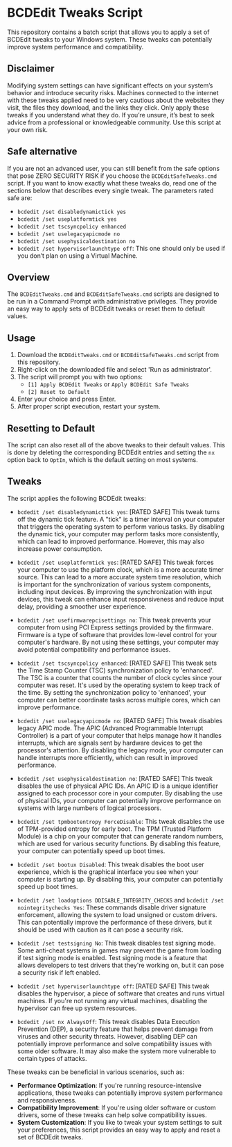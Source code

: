 # BCDEdit Tweaks Script

This repository contains a batch script that allows you to apply a set of BCDEdit tweaks to your Windows system. These tweaks can potentially improve system performance and compatibility.

## Disclaimer

Modifying system settings can have significant effects on your system’s behavior and introduce security risks. Machines connected to the internet with these tweaks applied need to be very cautious about the websites they visit, the files they download, and the links they click. Only apply these tweaks if you understand what they do. If you’re unsure, it’s best to seek advice from a professional or knowledgeable community. Use this script at your own risk.

## Safe alternative

If you are not an advanced user, you can still benefit from the safe options that pose ZERO SECURITY RISK if you choose the `BCDEditSafeTweaks.cmd` script. If you want to know exactly what these tweaks do, read one of the sections below that describes every single tweak.
The parameters rated safe are:
- `bcdedit /set disabledynamictick yes`
- `bcdedit /set useplatformtick yes`
- `bcdedit /set tscsyncpolicy enhanced`
- `bcdedit /set uselegacyapicmode no`
- `bcdedit /set usephysicaldestination no`
- `bcdedit /set hypervisorlaunchtype off`: This one should only be used if you don’t plan on using a Virtual Machine.


## Overview

The `BCDEditTweaks.cmd` and `BCDEditSafeTweaks.cmd` scripts are designed to be run in a Command Prompt with administrative privileges. They provide an easy way to apply sets of BCDEdit tweaks or reset them to default values.

## Usage

1. Download the `BCDEditTweaks.cmd` or `BCDEditSafeTweaks.cmd` script from this repository.
2. Right-click on the downloaded file and select 'Run as administrator'.
3. The script will prompt you with two options:
    - `[1] Apply BCDEdit Tweaks` or `Apply BCDEdit Safe Tweaks`
    - `[2] Reset to Default`
4. Enter your choice and press Enter.
5. After proper script execution, restart your system.

## Resetting to Default

The script can also reset all of the above tweaks to their default values. This is done by deleting the corresponding BCDEdit entries and setting the `nx` option back to `OptIn`, which is the default setting on most systems.

## Tweaks

The script applies the following BCDEdit tweaks:

- `bcdedit /set disabledynamictick yes`: [RATED SAFE] This tweak turns off the dynamic tick feature. A "tick" is a timer interval on your computer that triggers the operating system to perform various tasks. By disabling the dynamic tick, your computer may perform tasks more consistently, which can lead to improved performance. However, this may also increase power consumption.

- `bcdedit /set useplatformtick yes`: [RATED SAFE] This tweak forces your computer to use the platform clock, which is a more accurate timer source. This can lead to a more accurate system time resolution, which is important for the synchronization of various system components, including input devices. By improving the synchronization with input devices, this tweak can enhance input responsiveness and reduce input delay, providing a smoother user experience.

- `bcdedit /set usefirmwarepcisettings no`: This tweak prevents your computer from using PCI Express settings provided by the firmware. Firmware is a type of software that provides low-level control for your computer's hardware. By not using these settings, your computer may avoid potential compatibility and performance issues.

- `bcdedit /set tscsyncpolicy enhanced`: [RATED SAFE] This tweak sets the Time Stamp Counter (TSC) synchronization policy to 'enhanced'. The TSC is a counter that counts the number of clock cycles since your computer was reset. It's used by the operating system to keep track of the time. By setting the synchronization policy to 'enhanced', your computer can better coordinate tasks across multiple cores, which can improve performance.

- `bcdedit /set uselegacyapicmode no`: [RATED SAFE] This tweak disables legacy APIC mode. The APIC (Advanced Programmable Interrupt Controller) is a part of your computer that helps manage how it handles interrupts, which are signals sent by hardware devices to get the processor's attention. By disabling the legacy mode, your computer can handle interrupts more efficiently, which can result in improved performance.

- `bcdedit /set usephysicaldestination no`: [RATED SAFE] This tweak disables the use of physical APIC IDs. An APIC ID is a unique identifier assigned to each processor core in your computer. By disabling the use of physical IDs, your computer can potentially improve performance on systems with large numbers of logical processors.

- `bcdedit /set tpmbootentropy ForceDisable`: This tweak disables the use of TPM-provided entropy for early boot. The TPM (Trusted Platform Module) is a chip on your computer that can generate random numbers, which are used for various security functions. By disabling this feature, your computer can potentially speed up boot times.

- `bcdedit /set bootux Disabled`: This tweak disables the boot user experience, which is the graphical interface you see when your computer is starting up. By disabling this, your computer can potentially speed up boot times.

- `bcdedit /set loadoptions DDISABLE_INTEGRITY_CHECKS` and `bcdedit /set nointegritychecks Yes`: These commands disable driver signature enforcement, allowing the system to load unsigned or custom drivers. This can potentially improve the performance of these drivers, but it should be used with caution as it can pose a security risk.

- `bcdedit /set testsigning No`: This tweak disables test signing mode. Some anti-cheat systems in games may prevent the game from loading if test signing mode is enabled. Test signing mode is a feature that allows developers to test drivers that they're working on, but it can pose a security risk if left enabled.

- `bcdedit /set hypervisorlaunchtype off`: [RATED SAFE] This tweak disables the hypervisor, a piece of software that creates and runs virtual machines. If you're not running any virtual machines, disabling the hypervisor can free up system resources.

- `bcdedit /set nx AlwaysOff`: This tweak disables Data Execution Prevention (DEP), a security feature that helps prevent damage from viruses and other security threats. However, disabling DEP can potentially improve performance and solve compatibility issues with some older software. It may also make the system more vulnerable to certain types of attacks.

These tweaks can be beneficial in various scenarios, such as:

- **Performance Optimization**: If you're running resource-intensive applications, these tweaks can potentially improve system performance and responsiveness.
- **Compatibility Improvement**: If you're using older software or custom drivers, some of these tweaks can help solve compatibility issues.
- **System Customization**: If you like to tweak your system settings to suit your preferences, this script provides an easy way to apply and reset a set of BCDEdit tweaks.

